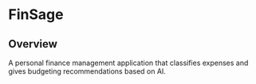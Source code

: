 # FinSage

## Overview
A personal finance management application that classifies expenses and gives budgeting recommendations based on AI.


